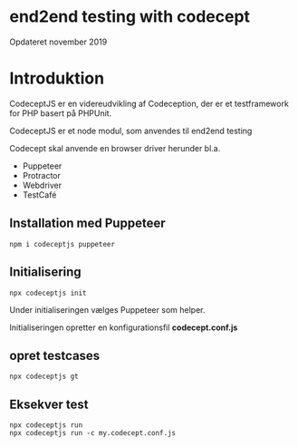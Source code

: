 # end2end testing with codecept

Opdateret november 2019

# Introduktion

CodeceptJS er en videreudvikling af Codeception, der er et testframework for PHP basert på PHPUnit.

CodeceptJS er et node modul, som anvendes til end2end testing

Codecept skal anvende en browser driver herunder bl.a.

- Puppeteer
- Protractor
- Webdriver
- TestCafé

## Installation med Puppeteer

```
npm i codeceptjs puppeteer
```

## Initialisering

```
npx codeceptjs init
```
Under initialiseringen vælges Puppeteer som helper.

Initialiseringen opretter en konfigurationsfil **codecept.conf.js**

## opret testcases

```
npx codeceptjs gt
```

## Eksekver test

```
npx codeceptjs run
npx codeceptjs run -c my.codecept.conf.js
```

